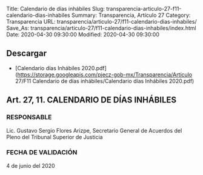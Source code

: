 Title: Calendario de días inhábiles
Slug: transparencia-articulo-27-f11-calendario-dias-inhabiles
Summary: Transparencia, Artículo 27
Category: Transparencia
URL: transparencia/articulo-27/f11-calendario-dias-inhabiles/
Save_As: transparencia/articulo-27/f11-calendario-dias-inhabiles/index.html
Date: 2020-04-30 09:30:00
Modified: 2020-04-30 09:30:00


## Descargar


* [Calendario días Inhábiles 2020.pdf](https://storage.googleapis.com/pjecz-gob-mx/Transparencia/Artículo 27/F11 Calendario de días inhábiles/Calendario días Inhábiles 2020.pdf)


## Art. 27, 11. CALENDARIO DE DÍAS INHÁBILES

### RESPONSABLE

Lic. Gustavo Sergio Flores Arizpe, Secretario General de Acuerdos del Pleno del Tribunal Superior de Justicia

### FECHA DE VALIDACIÓN

4 de junio del 2020


